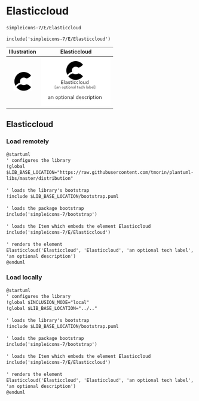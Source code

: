 # Elasticcloud


```text
simpleicons-7/E/Elasticcloud
```

```text
include('simpleicons-7/E/Elasticcloud')
```



| Illustration | Elasticcloud |
| :---: | :---: |
| ![illustration for Illustration](../../simpleicons-7/E/Elasticcloud.png) | ![illustration for Elasticcloud](../../simpleicons-7/E/Elasticcloud.Local.png) |




## Elasticcloud

### Load remotely
```plantuml
@startuml
' configures the library
!global $LIB_BASE_LOCATION="https://raw.githubusercontent.com/tmorin/plantuml-libs/master/distribution"

' loads the library's bootstrap
!include $LIB_BASE_LOCATION/bootstrap.puml

' loads the package bootstrap
include('simpleicons-7/bootstrap')

' loads the Item which embeds the element Elasticcloud
include('simpleicons-7/E/Elasticcloud')

' renders the element
Elasticcloud('Elasticcloud', 'Elasticcloud', 'an optional tech label', 'an optional description')
@enduml
```

### Load locally
```plantuml
@startuml
' configures the library
!global $INCLUSION_MODE="local"
!global $LIB_BASE_LOCATION="../.."

' loads the library's bootstrap
!include $LIB_BASE_LOCATION/bootstrap.puml

' loads the package bootstrap
include('simpleicons-7/bootstrap')

' loads the Item which embeds the element Elasticcloud
include('simpleicons-7/E/Elasticcloud')

' renders the element
Elasticcloud('Elasticcloud', 'Elasticcloud', 'an optional tech label', 'an optional description')
@enduml
```

